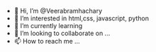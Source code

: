 - 👋 Hi, I’m @Veerabramhachary
- 👀 I’m interested in html,css, javascript, python
- 🌱 I’m currently learning 
- 💞️ I’m looking to collaborate on ...
- 📫 How to reach me ...
